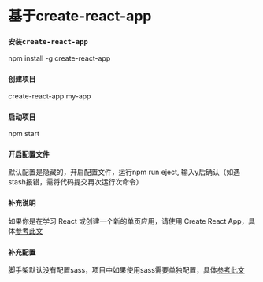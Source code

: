 
# 基于create-react-app

### `安装create-react-app`

npm install -g create-react-app

### `创建项目`

create-react-app my-app

### `启动项目`

npm start

### `开启配置文件`

默认配置是隐藏的，开启配置文件，运行npm run eject, 输入y后确认（如遇stash报错，需将代码提交再次运行次命令）

### `补充说明`
如果你是在学习 React 或创建一个新的单页应用，请使用 Create React App，具体[参考此文](https://zh-hans.reactjs.org/docs/create-a-new-react-app.html#nextjs)

### `补充配置`

脚手架默认没有配置sass，项目中如果使用sass需要单独配置，具体[参考此文](https://segmentfault.com/a/1190000016342792)